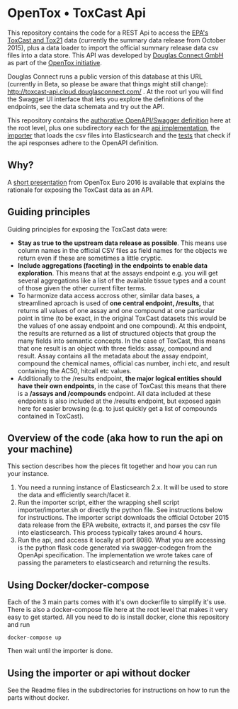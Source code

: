 # OpenTox • ToxCast Api

This repository contains the code for a REST Api to access the [EPA's ToxCast and Tox21](https://www.epa.gov/chemical-research/toxicity-forecaster-toxcasttm-data) data (currently the summary data release from October 2015), plus a data loader to import the official summary release data csv files into a data store. This API was developed by [Douglas Connect GmbH](http://www.douglasconnect.com) as part of the [OpenTox initiative](http://opentox.net/).

Douglas Connect runs a public version of this database at this URL (currently in Beta, so please be aware that things might still change):
http://toxcast-api.cloud.douglasconnect.com/ . At the root url you will find the Swagger UI interface that lets you explore the definitions of the endpoints, see the data schemata and try out the API.

This repository contains the [authorative OpenAPI/Swagger definition](blob/master/Swagger.yaml) here at the root level, plus one subdirectory each for the [api implementation](tree/master/api), the [importer](tree/master/importer) that loads the csv files into Elasticsearch and the [tests](tree/master/tests) that check if the api responses adhere to the OpenAPI definition.

## Why?

A [short presentation](http://slides.com/danielbachler/toxcast-api) from OpenTox Euro 2016 is available that explains the rationale for exposing the ToxCast data as an API.

## Guiding principles

Guiding principles for exposing the ToxCast data were:

* **Stay as true to the upstream data release as possible**. This means use column names in the official CSV files as field names for the objects we return even if these are sometimes a little cryptic.
* **Include aggregations (faceting) in the endpoints to enable data exploration**. This means that at the assays endpoint e.g. you will get several aggregations like a list of the available tissue types and a count of those given the other current filter terms.
* To harmonize data access accross other, similar data bases, a streamlined aproach is used of **one central endpoint, /results,** that returns all values of one assay and one compound at one particular point in time (to be exact, in the original ToxCast datasets this would be the values of one assay endpoint and one compound). At this endpoint, the results are returned as a list of structured objects that group the many fields into semantic concepts. In the case of ToxCast, this means that one result is an object with three fields: assay, compound and result. Assay contains all the metadata about the assay endpoint, compound the chemical names, official cas number, inchi etc, and result containing the AC50, hitcall etc values.
* Additionally to the /results endpoint, **the major logical entities should have their own endpoints**, in the case of ToxCast this means that there is a **/assays and /compounds** endpoint. All data included at these endpoints is also included at the /results endpoint, but exposed again here for easier browsing (e.g. to just quickly get a list of compounds contained in ToxCast).

## Overview of the code (aka how to run the api on your machine)

This section describes how the pieces fit together and how you can run your instance.

1. You need a running instance of Elasticsearch 2.x. It will be used to store the data and efficiently search/facet it.
2. Run the importer script, either the wrapping shell script importer/importer.sh or directly the python file. See instructions below for instructions. The importer script downloads the official October 2015 data release from the EPA website, extracts it, and parses the csv file into elasticsearch. This process typically takes around 4 hours.
3. Run the api, and access it locally at port 8080. What you are accessing is the python flask code generated via swagger-codegen from the OpenApi specification. The implementation we wrote takes care of passing the parameters to elasticsearch and returning the results.

## Using Docker/docker-compose

Each of the 3 main parts comes with it's own dockerfile to simplify it's use. There is also a docker-compose file here at the root level that makes it very easy to get started. All you need to do is install docker, clone this repository and run

    docker-compose up

Then wait until the importer is done.

## Using the importer or api without docker

See the Readme files in the subdirectories for instructions on how to run the parts without docker.
